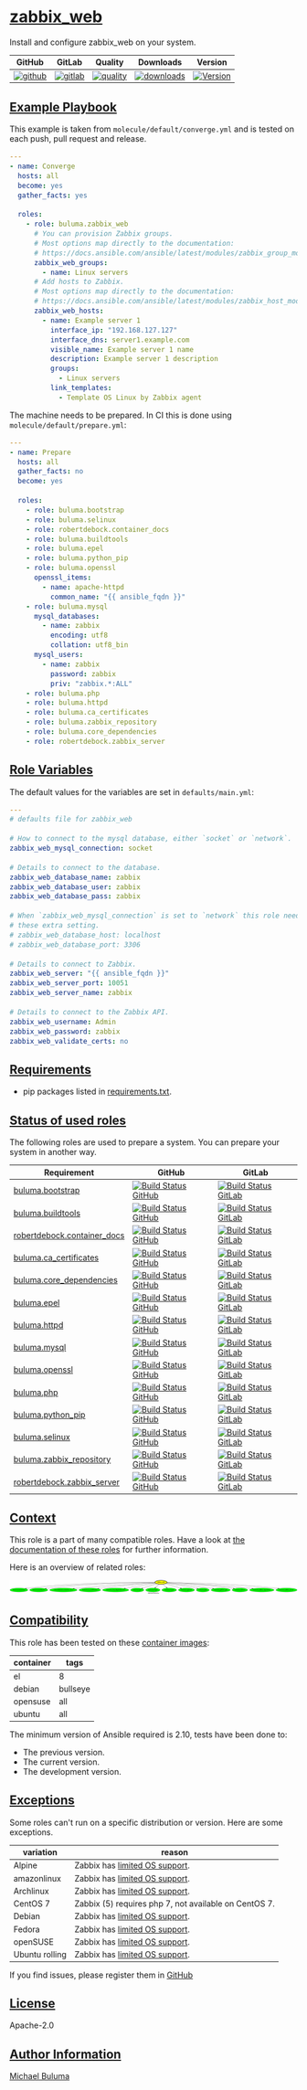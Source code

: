 # [zabbix_web](#zabbix_web)

Install and configure zabbix_web on your system.

|GitHub|GitLab|Quality|Downloads|Version|
|------|------|-------|---------|-------|
|[![github](https://github.com/buluma/ansible-role-zabbix_web/workflows/Ansible%20Molecule/badge.svg)](https://github.com/buluma/ansible-role-zabbix_web/actions)|[![gitlab](https://gitlab.com/buluma/ansible-role-zabbix_web/badges/main/pipeline.svg)](https://gitlab.com/buluma/ansible-role-zabbix_web)|[![quality](https://img.shields.io/ansible/quality/57968)](https://galaxy.ansible.com/buluma/zabbix_web)|[![downloads](https://img.shields.io/ansible/role/d/57968)](https://galaxy.ansible.com/buluma/zabbix_web)|[![Version](https://img.shields.io/github/release/buluma/ansible-role-zabbix_web.svg)](https://github.com/buluma/ansible-role-zabbix_web/releases/)|

## [Example Playbook](#example-playbook)

This example is taken from `molecule/default/converge.yml` and is tested on each push, pull request and release.
```yaml
---
- name: Converge
  hosts: all
  become: yes
  gather_facts: yes

  roles:
    - role: buluma.zabbix_web
      # You can provision Zabbix groups.
      # Most options map directly to the documentation:
      # https://docs.ansible.com/ansible/latest/modules/zabbix_group_module.html
      zabbix_web_groups:
        - name: Linux servers
      # Add hosts to Zabbix.
      # Most options map directly to the documentation:
      # https://docs.ansible.com/ansible/latest/modules/zabbix_host_module.html
      zabbix_web_hosts:
        - name: Example server 1
          interface_ip: "192.168.127.127"
          interface_dns: server1.example.com
          visible_name: Example server 1 name
          description: Example server 1 description
          groups:
            - Linux servers
          link_templates:
            - Template OS Linux by Zabbix agent
```

The machine needs to be prepared. In CI this is done using `molecule/default/prepare.yml`:
```yaml
---
- name: Prepare
  hosts: all
  gather_facts: no
  become: yes

  roles:
    - role: buluma.bootstrap
    - role: buluma.selinux
    - role: robertdebock.container_docs
    - role: buluma.buildtools
    - role: buluma.epel
    - role: buluma.python_pip
    - role: buluma.openssl
      openssl_items:
        - name: apache-httpd
          common_name: "{{ ansible_fqdn }}"
    - role: buluma.mysql
      mysql_databases:
        - name: zabbix
          encoding: utf8
          collation: utf8_bin
      mysql_users:
        - name: zabbix
          password: zabbix
          priv: "zabbix.*:ALL"
    - role: buluma.php
    - role: buluma.httpd
    - role: buluma.ca_certificates
    - role: buluma.zabbix_repository
    - role: buluma.core_dependencies
    - role: robertdebock.zabbix_server
```


## [Role Variables](#role-variables)

The default values for the variables are set in `defaults/main.yml`:
```yaml
---
# defaults file for zabbix_web

# How to connect to the mysql database, either `socket` or `network`.
zabbix_web_mysql_connection: socket

# Details to connect to the database.
zabbix_web_database_name: zabbix
zabbix_web_database_user: zabbix
zabbix_web_database_pass: zabbix

# When `zabbix_web_mysql_connection` is set to `network` this role needs
# these extra setting.
# zabbix_web_database_host: localhost
# zabbix_web_database_port: 3306

# Details to connect to Zabbix.
zabbix_web_server: "{{ ansible_fqdn }}"
zabbix_web_server_port: 10051
zabbix_web_server_name: zabbix

# Details to connect to the Zabbix API.
zabbix_web_username: Admin
zabbix_web_password: zabbix
zabbix_web_validate_certs: no
```

## [Requirements](#requirements)

- pip packages listed in [requirements.txt](https://github.com/buluma/ansible-role-zabbix_web/blob/main/requirements.txt).

## [Status of used roles](#status-of-requirements)

The following roles are used to prepare a system. You can prepare your system in another way.

| Requirement | GitHub | GitLab |
|-------------|--------|--------|
|[buluma.bootstrap](https://galaxy.ansible.com/buluma/bootstrap)|[![Build Status GitHub](https://github.com/buluma/ansible-role-bootstrap/workflows/Ansible%20Molecule/badge.svg)](https://github.com/buluma/ansible-role-bootstrap/actions)|[![Build Status GitLab ](https://gitlab.com/buluma/ansible-role-bootstrap/badges/main/pipeline.svg)](https://gitlab.com/buluma/ansible-role-bootstrap)|
|[buluma.buildtools](https://galaxy.ansible.com/buluma/buildtools)|[![Build Status GitHub](https://github.com/buluma/ansible-role-buildtools/workflows/Ansible%20Molecule/badge.svg)](https://github.com/buluma/ansible-role-buildtools/actions)|[![Build Status GitLab ](https://gitlab.com/buluma/ansible-role-buildtools/badges/main/pipeline.svg)](https://gitlab.com/buluma/ansible-role-buildtools)|
|[robertdebock.container_docs](https://galaxy.ansible.com/robertdebock/container_docs)|[![Build Status GitHub](https://github.com/robertdebock/ansible-role-container_docs/workflows/Ansible%20Molecule/badge.svg)](https://github.com/robertdebock/ansible-role-container_docs/actions)|[![Build Status GitLab ](https://gitlab.com/robertdebock/ansible-role-container_docs/badges/master/pipeline.svg)](https://gitlab.com/robertdebock/ansible-role-container_docs)|
|[buluma.ca_certificates](https://galaxy.ansible.com/buluma/ca_certificates)|[![Build Status GitHub](https://github.com/buluma/ansible-role-ca_certificates/workflows/Ansible%20Molecule/badge.svg)](https://github.com/buluma/ansible-role-ca_certificates/actions)|[![Build Status GitLab ](https://gitlab.com/buluma/ansible-role-ca_certificates/badges/main/pipeline.svg)](https://gitlab.com/buluma/ansible-role-ca_certificates)|
|[buluma.core_dependencies](https://galaxy.ansible.com/buluma/core_dependencies)|[![Build Status GitHub](https://github.com/buluma/ansible-role-core_dependencies/workflows/Ansible%20Molecule/badge.svg)](https://github.com/buluma/ansible-role-core_dependencies/actions)|[![Build Status GitLab ](https://gitlab.com/buluma/ansible-role-core_dependencies/badges/main/pipeline.svg)](https://gitlab.com/buluma/ansible-role-core_dependencies)|
|[buluma.epel](https://galaxy.ansible.com/buluma/epel)|[![Build Status GitHub](https://github.com/buluma/ansible-role-epel/workflows/Ansible%20Molecule/badge.svg)](https://github.com/buluma/ansible-role-epel/actions)|[![Build Status GitLab ](https://gitlab.com/buluma/ansible-role-epel/badges/main/pipeline.svg)](https://gitlab.com/buluma/ansible-role-epel)|
|[buluma.httpd](https://galaxy.ansible.com/buluma/httpd)|[![Build Status GitHub](https://github.com/buluma/ansible-role-httpd/workflows/Ansible%20Molecule/badge.svg)](https://github.com/buluma/ansible-role-httpd/actions)|[![Build Status GitLab ](https://gitlab.com/buluma/ansible-role-httpd/badges/main/pipeline.svg)](https://gitlab.com/buluma/ansible-role-httpd)|
|[buluma.mysql](https://galaxy.ansible.com/buluma/mysql)|[![Build Status GitHub](https://github.com/buluma/ansible-role-mysql/workflows/Ansible%20Molecule/badge.svg)](https://github.com/buluma/ansible-role-mysql/actions)|[![Build Status GitLab ](https://gitlab.com/buluma/ansible-role-mysql/badges/master/pipeline.svg)](https://gitlab.com/buluma/ansible-role-mysql)|
|[buluma.openssl](https://galaxy.ansible.com/buluma/openssl)|[![Build Status GitHub](https://github.com/buluma/ansible-role-openssl/workflows/Ansible%20Molecule/badge.svg)](https://github.com/buluma/ansible-role-openssl/actions)|[![Build Status GitLab ](https://gitlab.com/buluma/ansible-role-openssl/badges/main/pipeline.svg)](https://gitlab.com/buluma/ansible-role-openssl)|
|[buluma.php](https://galaxy.ansible.com/buluma/php)|[![Build Status GitHub](https://github.com/buluma/ansible-role-php/workflows/Ansible%20Molecule/badge.svg)](https://github.com/buluma/ansible-role-php/actions)|[![Build Status GitLab ](https://gitlab.com/buluma/ansible-role-php/badges/master/pipeline.svg)](https://gitlab.com/buluma/ansible-role-php)|
|[buluma.python_pip](https://galaxy.ansible.com/buluma/python_pip)|[![Build Status GitHub](https://github.com/buluma/ansible-role-python_pip/workflows/Ansible%20Molecule/badge.svg)](https://github.com/buluma/ansible-role-python_pip/actions)|[![Build Status GitLab ](https://gitlab.com/buluma/ansible-role-python_pip/badges/main/pipeline.svg)](https://gitlab.com/buluma/ansible-role-python_pip)|
|[buluma.selinux](https://galaxy.ansible.com/buluma/selinux)|[![Build Status GitHub](https://github.com/buluma/ansible-role-selinux/workflows/Ansible%20Molecule/badge.svg)](https://github.com/buluma/ansible-role-selinux/actions)|[![Build Status GitLab ](https://gitlab.com/buluma/ansible-role-selinux/badges/main/pipeline.svg)](https://gitlab.com/buluma/ansible-role-selinux)|
|[buluma.zabbix_repository](https://galaxy.ansible.com/buluma/zabbix_repository)|[![Build Status GitHub](https://github.com/buluma/ansible-role-zabbix_repository/workflows/Ansible%20Molecule/badge.svg)](https://github.com/buluma/ansible-role-zabbix_repository/actions)|[![Build Status GitLab ](https://gitlab.com/buluma/ansible-role-zabbix_repository/badges/main/pipeline.svg)](https://gitlab.com/buluma/ansible-role-zabbix_repository)|
|[robertdebock.zabbix_server](https://galaxy.ansible.com/robertdebock/zabbix_server)|[![Build Status GitHub](https://github.com/robertdebock/ansible-role-zabbix_server/workflows/Ansible%20Molecule/badge.svg)](https://github.com/robertdebock/ansible-role-zabbix_server/actions)|[![Build Status GitLab ](https://gitlab.com/robertdebock/ansible-role-zabbix_server/badges/master/pipeline.svg)](https://gitlab.com/robertdebock/ansible-role-zabbix_server)|

## [Context](#context)

This role is a part of many compatible roles. Have a look at [the documentation of these roles](https://buluma.co.ke/) for further information.

Here is an overview of related roles:

![dependencies](https://raw.githubusercontent.com/buluma/ansible-role-zabbix_web/png/requirements.png "Dependencies")

## [Compatibility](#compatibility)

This role has been tested on these [container images](https://hub.docker.com/u/buluma):

|container|tags|
|---------|----|
|el|8|
|debian|bullseye|
|opensuse|all|
|ubuntu|all|

The minimum version of Ansible required is 2.10, tests have been done to:

- The previous version.
- The current version.
- The development version.

## [Exceptions](#exceptions)

Some roles can't run on a specific distribution or version. Here are some exceptions.

| variation                 | reason                 |
|---------------------------|------------------------|
| Alpine | Zabbix has [limited OS support](https://www.zabbix.com/download). |
| amazonlinux | Zabbix has [limited OS support](https://www.zabbix.com/download). |
| Archlinux | Zabbix has [limited OS support](https://www.zabbix.com/download). |
| CentOS 7 | Zabbix (5) requires php 7, not available on CentOS 7. |
| Debian | Zabbix has [limited OS support](https://www.zabbix.com/download). |
| Fedora | Zabbix has [limited OS support](https://www.zabbix.com/download). |
| openSUSE | Zabbix has [limited OS support](https://www.zabbix.com/download). |
| Ubuntu rolling | Zabbix has [limited OS support](https://www.zabbix.com/download). |


If you find issues, please register them in [GitHub](https://github.com/buluma/ansible-role-zabbix_web/issues)

## [License](#license)

Apache-2.0

## [Author Information](#author-information)

[Michael Buluma](https://buluma.github.io/)
